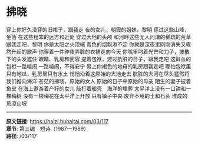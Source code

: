# 拂晓

穿上你好久没穿的旧裙子，跟我走
夜的女儿，朝霞的姐妹，黎明
穿过这些山峰，坐落
在这些粗笨的远方和近处
穿过大地的头颅
和河畔这些无人问津的稀疏的荒草
跟我走吧，黎明
你是太阳之火顶端
青色的烟飘渺不定
你就是深夜里刚刚消失又骤然升起的歌声
你穿着一件昨夜弄脏的衣裙走向今天
你嘴里叼着光芒和刀子，披散下的头发遮住
眼睛、乳房和面容
提着包袱，渡过肮脏的日子，跟我走吧
这鲜血的包袱一路喧闹
一路喧闹，不得安宁
带上你褐色的地母的乳房跟我走吧
哪怕包袱里只有地瓜，乳房里只有水土
悄悄沿着这原始的大地走去
肮脏的大河在尽头猛然将我们推向海洋
苍茫的拂晓，原始的女人
原始的日子中原始的母亲
陌生的妻子披着鱼皮
在海上遨游着产籽的女儿
敲打着船壳　海洋的埋葬
太平洋上没有一口钟和一棵梅树
没有一枝梅花在太平洋上开放
只有镇子中央
废弃不用的土和石头
堆成的荒凉山坡

---

**原文链接**: https://haizi.huhaitai.com/03/117  
**章节**: 第三编　短诗（1987—1989）  
**路径**: /03/117
